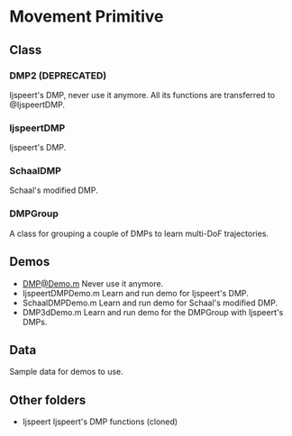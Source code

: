 # Movement Primitive

## Class

### DMP2 (DEPRECATED)

Ijspeert's DMP, never use it anymore. All its functions are transferred to @IjspeertDMP.

### IjspeertDMP

Ijspeert's DMP.

### SchaalDMP

Schaal's modified DMP.

### DMPGroup

A class for grouping a couple of DMPs to learn multi-DoF trajectories.

## Demos

- DMP@Demo.m            Never use it anymore.
- IjspeertDMPDemo.m     Learn and run demo for Ijspeert's DMP.
- SchaalDMPDemo.m       Learn and run demo for Schaal's modified DMP.
- DMP3dDemo.m           Learn and run demo for the DMPGroup with Ijspeert's DMPs.

## Data

Sample data for demos to use.

## Other folders

- Ijspeert              Ijspeert's DMP functions (cloned)